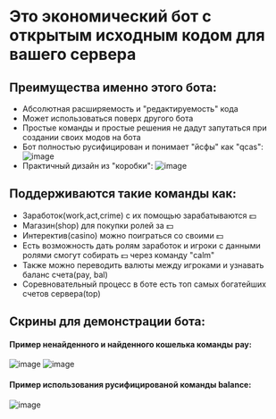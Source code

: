 # Это экономический бот с открытым исходным кодом для вашего сервера
## Преимущества именно этого бота:
- Абсолютная расширяемость и "редактируемость" кода
- Может использоваться поверх другого бота 
- Простые команды и простые решения не дадут запутаться при создании своих модов на бота
- Бот полностью русифицирован и понимает "йсфы" как "qcas":
![image](https://cdn.discordapp.com/attachments/729929458064031816/1092854167527235707/Screenshot_2023-04-04_at_19.png "Пример использования бота")
- Практичный дизайн из "коробки":
![image](https://cdn.discordapp.com/attachments/729929458064031816/1092857703107399750/Screenshot_2023-04-04_at_20.06.09.png "Пример практичного дизайна")



## Поддерживаются такие команды как:
- Заработок(work,act,crime) с их помощью зарабатываются 💵
- Магазин(shop) для покупки ролей за 💵
- Интеректив(casino) можно поиграться со своими 💵
- Есть возможность дать ролям заработок и игроки с данными ролями смогут собирать 💵 через команду "calm"
- Также можно переводить валюты между игроками и узнавать баланс счета(pay, bal)
- Соревновательный процесс в боте есть топ самых богатейших счетов сервера(top)

## Скрины для демонстрации бота: 
#### Пример ненайденного и найденного кошелька команды pay:
![image](https://cdn.discordapp.com/attachments/729929458064031816/1092858909200482434/Screenshot_2023-04-04_at_20.11.02.png "Пример ненайденного кошелька команды pay")
![image](https://cdn.discordapp.com/attachments/729929458064031816/1092860443837603890/Screenshot_2023-04-04_at_20.17.09.png "Пример найденного кошелька команды pay")
#### Пример использования русифицированой команды balance:
![image](https://cdn.discordapp.com/attachments/729929458064031816/1092859107901452438/Screenshot_2023-04-04_at_20.11.49.png "Пример использования русифицированой команды balance")
